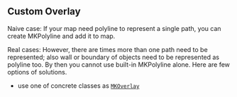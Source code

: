 

## Custom Overlay

Naive case: If your map need polyline to represent a single path, you can create MKPolyline and add it to map.

Real cases: However, there are times more than one path need to be represented; also wall or boundary of objects need to be represented as polyline too. By then you cannot use built-in MKPolyline alone. Here are few options of solutions.

* use one of concrete classes as [`MKOverlay`](https://developer.apple.com/documentation/mapkit/mkoverlay)
